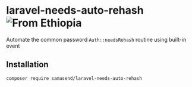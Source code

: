 laravel-needs-auto-rehash ![From Ethiopia](https://img.shields.io/badge/From-Ethiopia-brightgreen.svg)
=========================

Automate the common password `Auth::needsRehash` routine using built-in event

Installation
------------
```bash
composer require samasend/laravel-needs-auto-rehash
```
